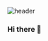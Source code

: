 ![header](https://capsule-render.vercel.app/api?type=waving&color=gray&text=Welcome%20to%20uykm%20GitHub!&fontSize=20&fontColor=black&height=100)



### Hi there  👋

<!--
**uykm/uykm** is a ✨ _special_ ✨ repository because its `README.md` (this file) appears on your GitHub profile.

Here are some ideas to get you started:

- 🔭 I’m currently working on ...
- 🌱 I’m currently learning ...
- 👯 I’m looking to collaborate on ...
- 🤔 I’m looking for help with ...
- 💬 Ask me about ...
- 📫 How to reach me: ...
- 😄 Pronouns: ...
- ⚡ Fun fact: ...
-->
